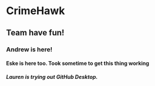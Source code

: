# CrimeHawk

## Team have fun!
### Andrew is here!
#### Eske is here too. Took sometime to get this thing working
##### Lauren is trying out GitHub Desktop.